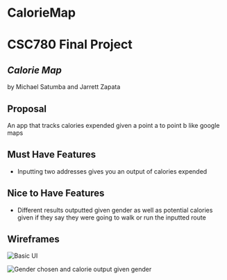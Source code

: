 # CalorieMap
# CSC780 Final Project
## _Calorie Map_
by Michael Satumba and Jarrett Zapata

## Proposal
An app that tracks calories expended given a point a to point b like google maps

## Must Have Features

- Inputting two addresses gives you an output of calories expended

## Nice to Have Features
- Different results outputted given gender as well as potential calories given if they say they were going to walk or run the inputted route

## Wireframes

![Basic UI](images/wireframe1.png)

![Gender chosen and calorie output given gender](images/wireframe2.png)

